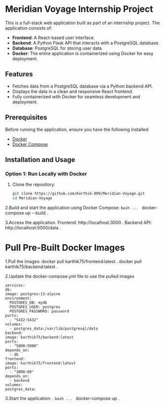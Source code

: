 # Meridian Voyage Internship Project

This is a full-stack web application built as part of an internship project. The application consists of:
- **Frontend**: A React-based user interface.
- **Backend**: A Python Flask API that interacts with a PostgreSQL database.
- **Database**: PostgreSQL for storing user data.
- **Docker**: The entire application is containerized using Docker for easy deployment.

## Features

- Fetches data from a PostgreSQL database via a Python backend API.
- Displays the data in a clean and responsive React frontend.
- Fully containerized with Docker for seamless development and deployment.

## Prerequisites

Before running the application, ensure you have the following installed:
- [Docker](https://www.docker.com/)
- [Docker Compose](https://docs.docker.com/compose/)

## Installation and Usage

### Option 1: Run Locally with Docker

1. Clone the repository:
   ```bash
   git clone https://github.com/Karthik-099/Meridian-Voyage.git
   cd Meridian-Voyage
2.Build and start the application using Docker Compose:
  ```bash ... ```
        docker-compose up --build  .
  
3.Access the application.
    Frontend: http://localhost:3000   .
    Backend API: http://localhost:5000/data   .


# Pull Pre-Built Docker Images
1.Pull the images:
   docker pull karthik75/frontend:latest  .
   docker pull karthik75/backend:latest  .
   
2.Update the docker-compose.yml file to use the pulled images
  
    services:
    db:
    image: postgres:13-alpine
    environment:
      POSTGRES_DB: mydb
      POSTGRES_USER: postgres
      POSTGRES_PASSWORD: password
    ports:
      - "5432:5432"
    volumes:
      - postgres_data:/var/lib/postgresql/data
    backend:
    image: karthik75/backend:latest
    ports:
      - "5000:5000"
    depends_on:
      - db
    frontend:
    image: karthik75/frontend:latest
    ports:
      - "3000:80"
    depends_on:
      - backend
    volumes:
    postgres_data:

3.Start the application: .
```bash ... ```
    docker-compose up .
